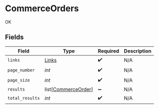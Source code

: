 # CommerceOrders

OK


## Fields

| Field                                                       | Type                                                        | Required                                                    | Description                                                 |
| ----------------------------------------------------------- | ----------------------------------------------------------- | ----------------------------------------------------------- | ----------------------------------------------------------- |
| `links`                                                     | [Links](../../models/shared/links.md)                       | :heavy_check_mark:                                          | N/A                                                         |
| `page_number`                                               | *int*                                                       | :heavy_check_mark:                                          | N/A                                                         |
| `page_size`                                                 | *int*                                                       | :heavy_check_mark:                                          | N/A                                                         |
| `results`                                                   | list[[CommerceOrder](../../models/shared/commerceorder.md)] | :heavy_minus_sign:                                          | N/A                                                         |
| `total_results`                                             | *int*                                                       | :heavy_check_mark:                                          | N/A                                                         |